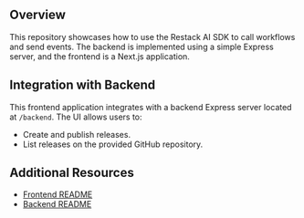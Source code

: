 ## Overview

This repository showcases how to use the Restack AI SDK to call workflows and send events. The backend is implemented using a simple Express server, and the frontend is a Next.js application.

## Integration with Backend

This frontend application integrates with a backend Express server located at `/backend`. The UI allows users to:

- Create and publish releases.
- List releases on the provided GitHub repository.

## Additional Resources

- [Frontend README](./frontend/README.md)
- [Backend README](./backend/README.md)
